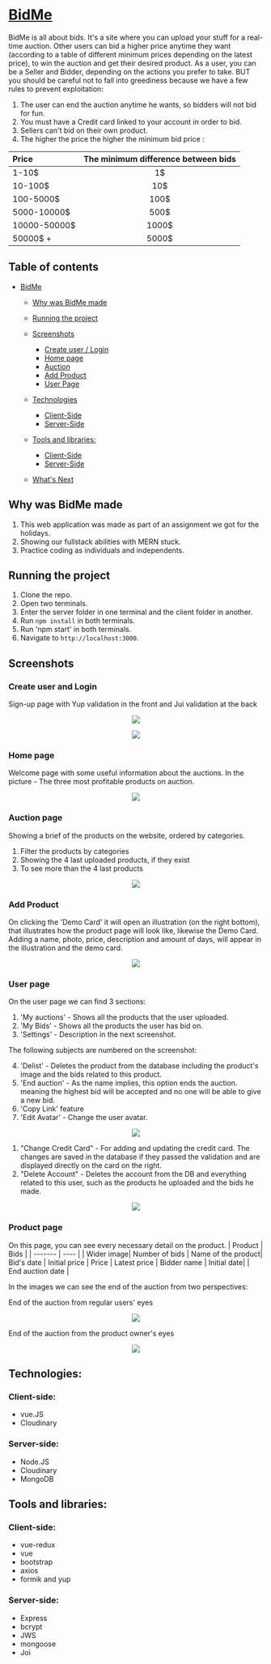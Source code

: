 # [BidMe](https://bidme.netlify.app/) 
BidMe is all about bids. It's a site where you can upload your stuff for a real-time auction. Other users can bid a higher price anytime they want (according to a table of different minimum prices depending  on the latest price), to win the auction and get their desired product. 
As a user, you can be a Seller and Bidder, depending  on the actions you prefer to take. BUT you should be careful not to fall into greediness because we have a few rules to prevent exploitation:

1. The user can end the auction anytime he wants, so bidders will not bid for fun. 
2. You must have a Credit card linked to your account in order to bid. 
3. Sellers can't bid on their own product.
4. The higher the price the higher the minimum bid price :

| Price | The minimum difference between bids |
| :----- | :---------: |
| 1-10$ |  1$  |
| 10-100$ | 10$ |
| 100-5000$ | 100$ |
| 5000-10000$ | 500$ |
| 10000-50000$ | 1000$ |
| 50000$ + | 5000$ |


## Table of contents 
- [BidMe](#bidme)
  - [Why was BidMe made](#why-was-bidme-made)
  - [Running the project](#running-the-project)
  - [Screenshots](#screenshots)
    + [Create user / Login](#create-user-and-login)
    + [Home page](#home-page)
    + [Auction](#auction-page)
    + [Add Product](#add-product)
    + [User Page](#user-page)

  - [Technologies](#technologies)
    + [Client-Side](#client-side)
    + [Server-Side](#server-side)
  - [Tools and libraries:](#tools-and-libraries)
    + [Client-Side](#client-side)
    + [Server-Side](#server-side)
  - [What's Next](#whats-next)
  
## Why was BidMe made

1. This web application was made as part of an assignment we got for the holidays.  
2. Showing our fullstack abilities with MERN stuck.
3. Practice coding as individuals and independents.

## Running the project

1. Clone the repo.
2. Open two terminals.
3. Enter the server folder in one terminal and the client folder in another.
4. Run `npm install` in both terminals.
4. Run 'npm start' in both terminals.
5. Navigate to `http://localhost:3000`.

## Screenshots

### Create user and Login
Sign-up page with Yup validation in the front and Jui validation at the back

<p align="center"><img src="https://res.cloudinary.com/diggwedxe/image/upload/v1666188770/Screenshots/singup_jjwan6.jpg" /></p>

<p align="center"><img src="https://res.cloudinary.com/diggwedxe/image/upload/v1666188307/Screenshots/login_nylwtz.jpg" /></p>

### Home page
Welcome page with some useful information about the auctions. In the picture - The three most profitable products on auction.

<p align="center"><img src="https://res.cloudinary.com/diggwedxe/image/upload/v1666188307/Screenshots/home_page_ummq0z.jpg"/></p>


### Auction page
Showing a brief of the products on the website, ordered by categories.
1. Filter the products by categories
2. Showing the 4 last uploaded products, if they exist
3. To see more than the 4 last products

<p align="center"><img src="https://res.cloudinary.com/diggwedxe/image/upload/v1666392365/Screenshots/auction_lbnkxd.jpg"/></p>

### Add Product
On clicking the 'Demo Card' it will open an illustration (on the right bottom), that illustrates how the product page will look like, likewise the Demo Card. 
Adding a name, photo, price, description and amount of days, will appear in the illustration and the demo card.

<p align="center"><img src="https://res.cloudinary.com/diggwedxe/image/upload/v1666188283/Screenshots/add_product_nkibas.jpg"/></p>

### User page
On the user page we can find 3 sections:
1. 'My auctions' - Shows all the products that the user uploaded.
2. 'My Bids' - Shows all the products the user has bid on.
3. 'Settings' - Description in the next screenshot.

The following subjects are numbered on the screenshot:

4. 'Delist' - Deletes the product from the database including the product's image and the bids related to this product.
5. 'End auction' - As the name implies, this option ends the auction. meaning the highest bid will be accepted and no one will be able to give a new bid.
6. 'Copy Link' feature
7. 'Edit Avatar' - Change the user avatar.

<p align="center"><img src="https://res.cloudinary.com/diggwedxe/image/upload/v1666188306/Screenshots/user_page_ppxpho.jpg"/></p>

1. "Change Credit Card" - For adding and updating the credit card. The changes are saved in the database if they passed the validation and are displayed directly on the card on the right.
2. "Delete Account" - Deletes the account from the DB and everything related to this user, such as the products he uploaded and the bids he made.

<p align="center"><img src="https://res.cloudinary.com/diggwedxe/image/upload/v1666189383/Screenshots/user_settings_xdcyu8.jpg"/></p>

### Product page
On this page, you can see every necessary detail on the product. 
| Product | Bids |
| ------- | ---- |
| Wider image| Number of bids
| Name of the product| Bid's date
| Initial price | Price
| Latest price | Bidder name
| Initial date|
| End auction date |

In the images we can see the end of the auction from two perspectives: 

End of the auction from regular users' eyes

<p align="center"><img src="https://res.cloudinary.com/diggwedxe/image/upload/v1666188289/Screenshots/End-auction_pept91.jpg"/></p>

End of the auction from the product owner's eyes

<p align="center"><img src="https://res.cloudinary.com/diggwedxe/image/upload/v1666188288/Screenshots/End-auction-product-owner_rgmca7.jpg"/></p>

## Technologies:

### Client-side:
* vue.JS
* Cloudinary

### Server-side:
* Node.JS
* Cloudinary
* MongoDB

## Tools and libraries:

### Client-side:
  * vue-redux
  * vue
  * bootstrap
  * axios
  * formik and yup

### Server-side:
  * Express
  * bcrypt
  * JWS
  * mongoose
  * Joi
